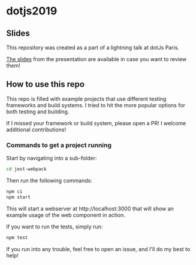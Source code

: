 # dotjs2019

## Slides

This repository was created as a part of a lightning talk at dotJs Paris.

[The slides](dotjs2019.pdf) from the presentation are available in case you want to review them!

## How to use this repo

This repo is filled with example projects that use different testing frameworks and build systems. I tried to hit the more popular options for both testing and building.

If I missed your framework or build system, please open a PR! I welcome additional contributions!

### Commands to get a project running

Start by navigating into a sub-folder:

```bash
cd jest-webpack
```

Then run the following commands:

```bash
npm ci
npm start
```

This will start a webserver at http://localhost:3000 that will show an example usage of the web component in action.

If you want to run the tests, simply run:

```bash
npm test
```

If you run into any trouble, feel free to open an issue, and I'll do my best to help!
